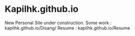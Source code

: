 # Kapilhk.github.io
New Personal Site under construction.
Some work : kapilhk.github.io/Disang/
Resume : kapilhk.github.io/Resume
